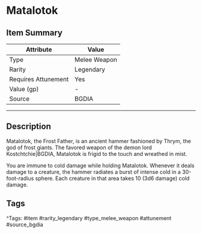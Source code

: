 # Matalotok

## Item Summary

| Attribute            | Value                        |
|----------------------|------------------------------|
| Type                 | Melee Weapon |
| Rarity               | Legendary             |
| Requires Attunement  | Yes                |
| Value (gp)           | -    |
| Source               | BGDIA |

---

## Description

Matalotok, the Frost Father, is an ancient hammer fashioned by Thrym, the god of frost giants. The favored weapon of the demon lord Kostchtchie|BGDIA, Matalotok is frigid to the touch and wreathed in mist.

You are immune to cold damage while holding Matalotok. Whenever it deals damage to a creature, the hammer radiates a burst of intense cold in a 30-foot-radius sphere. Each creature in that area takes 10 (3d6 damage) cold damage.

## Tags

^Tags: #item #rarity_legendary #type_melee_weapon #attunement #source_bgdia